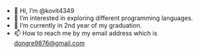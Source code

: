 - 👋 Hi, I’m @kovit4349
- 👀 I’m interested in exploring different programming languages.
- 🌱 I’m currently in 2nd year of my graduation.
- 📫 How to reach me by my email address which is dongre9876@gmail.com

<!---
kovit4349/kovit4349 is a ✨ special ✨ repository because its `README.md` (this file) appears on your GitHub profile.
You can click the Preview link to take a look at your changes.
--->

